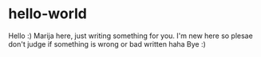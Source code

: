# hello-world
Hello :)
Marija here, just writing something for you. I'm new here so plesae don't judge if something is wrong or bad written haha
Bye :)
